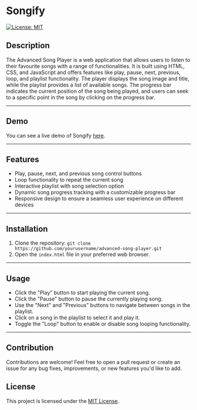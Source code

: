 # Songify

[![License: MIT](https://img.shields.io/badge/License-MIT-yellow.svg)](https://opensource.org/licenses/MIT)

## Description

The Advanced Song Player is a web application that allows users to listen to their favourite songs with a range of functionalities. It is built using HTML, CSS, and JavaScript and offers features like play, pause, next, previous, loop, and playlist functionality. The player displays the song image and title, while the playlist provides a list of available songs. The progress bar indicates the current position of the song being played, and users can seek to a specific point in the song by clicking on the progress bar.

---
## Demo

You can see a live demo of Songify [here](https://amazingashish.github.io/Songify/).

---
## Features

- Play, pause, next, and previous song control buttons
- Loop functionality to repeat the current song
- Interactive playlist with song selection option
- Dynamic song progress tracking with a customizable progress bar
- Responsive design to ensure a seamless user experience on different devices

---
## Installation

1. Clone the repository: `git clone https://github.com/yourusername/advanced-song-player.git`
2. Open the `index.html` file in your preferred web browser.

---
## Usage

- Click the "Play" button to start playing the current song.
- Click the "Pause" button to pause the currently playing song.
- Use the "Next" and "Previous" buttons to navigate between songs in the playlist.
- Click on a song in the playlist to select it and play it.
- Toggle the "Loop" button to enable or disable song looping functionality.

---
## Contribution

Contributions are welcome! Feel free to open a pull request or create an issue for any bug fixes, improvements, or new features you'd like to add.

## License

This project is licensed under the [MIT License](https://opensource.org/licenses/MIT).
